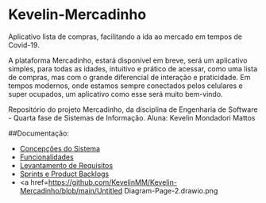 # Kevelin-Mercadinho
Aplicativo lista de compras, facilitando a ida ao mercado em tempos de Covid-19.

A plataforma Mercadinho, estará disponível em breve, será um aplicativo simples, para todas as idades, intuitivo e prático de acessar, como uma lista de compras, mas com o grande diferencial de interação e praticidade. Em tempos modernos, onde estamos sempre conectados pelos celulares e super ocupados, um aplicativo como esse será muito bem-vindo. 

Repositório do projeto Mercadinho, da disciplina de Engenharia de Software - Quarta fase de Sistemas de Informação.
Aluna: Kevelin Mondadori Mattos

##Documentação:

- <a href=https://github.com/KevelinMM/Kevelin-Mercadinho/blob/main/Mercadinho.pdf>Concepções do Sistema</a>
- <a href=https://github.com/KevelinMM/Kevelin-Mercadinho/blob/main/Exercicio-Funcionalidades.pdf>Funcionalidades</a>
- <a href=https://github.com/KevelinMM/Kevelin-Mercadinho/blob/main/Levantamento%20de%20Requisitos.pdf>Levantamento de Requisitos</a>
- <a href=https://github.com/KevelinMM/Kevelin-Mercadinho/blob/main/Requisitos%20%C3%81geis%20atualizado.pdf>Sprints e Product Backlogs</a>
- <a href=https://github.com/KevelinMM/Kevelin-Mercadinho/blob/main/Untitled Diagram-Page-2.drawio.png</a>
